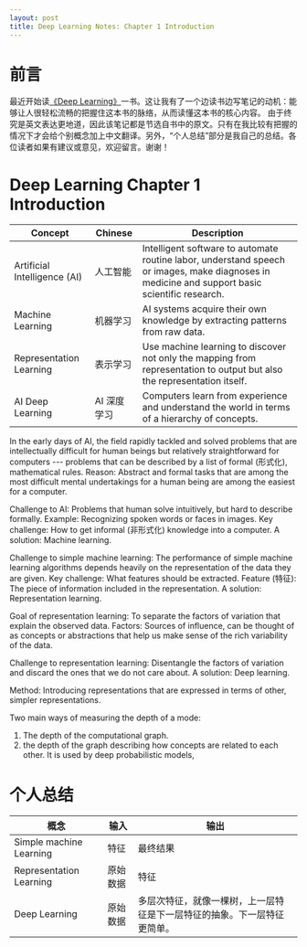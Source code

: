 ```yaml
---
layout: post
title: Deep Learning Notes: Chapter 1 Introduction
---
```

# 前言
最近开始读[《Deep Learning》](https://github.com/zsdonghao/deep-learning-book)一书。这让我有了一个边读书边写笔记的动机：能够让人很轻松流畅的把握住这本书的脉络，从而读懂这本书的核心内容。
由于终究是英文表达更地道，因此该笔记都是节选自书中的原文。只有在我比较有把握的情况下才会给个别概念加上中文翻译。另外，“个人总结”部分是我自己的总结。各位读者如果有建议或意见，欢迎留言。谢谢！

# Deep Learning Chapter 1 Introduction
| Concept | Chinese | Description |
| - | - | - |
| Artificial Intelligence (AI) | 人工智能 | Intelligent software to automate routine labor, understand speech or images, make diagnoses in medicine and support basic scientific research. |
| Machine Learning | 机器学习 | AI systems acquire their own knowledge by extracting patterns from raw data. |
| Representation Learning | 表示学习 | Use machine learning to discover not only the mapping from representation to output but also the representation itself. |
| AI Deep Learning | AI 深度学习 | Computers learn from experience and understand the world in terms of a hierarchy of concepts. |


In the early days of AI, the field rapidly tackled and solved problems that are intellectually difficult for human beings but relatively straightforward for computers --- problems that can be described by a list of formal (形式化), mathematical rules. 
Reason: Abstract and formal tasks that are among the most difficult mental undertakings for a human being are among the easiest for a computer.

Challenge to AI:  Problems that human solve intuitively, but hard to describe formally. 
Example: Recognizing spoken words or faces in images. 
Key challenge: How to get informal (非形式化) knowledge into a computer.
A solution: Machine learning. 

Challenge to simple machine learning: The performance of simple machine learning algorithms depends heavily on the representation of the data they are given. 
Key challenge: What features should be extracted. Feature (特征): The piece of information included in the representation. 
A solution: Representation learning. 

Goal of representation learning: To separate the factors of variation that explain the observed data. Factors: Sources of influence, can be thought of as concepts or abstractions that help us make sense of the rich variability of the data.

Challenge to representation learning: Disentangle the factors of variation and discard the ones that we do not care about.
A solution: Deep learning. 

Method: Introducing representations that are expressed in terms of other, simpler representations.

Two main ways of measuring the depth of a mode:
1. The depth of the computational graph.
2. the depth of the graph describing how concepts are related to each other. It is used by deep probabilistic models, 

# 个人总结
| 概念 | 输入 | 输出 |
| - | - | - |
| Simple machine Learning | 特征 | 最终结果 |
| Representation Learning | 原始数据 | 特征 |
| Deep Learning | 原始数据 | 多层次特征，就像一棵树，上一层特征是下一层特征的抽象。下一层特征更简单。 |
